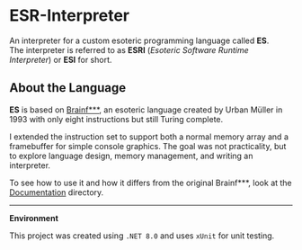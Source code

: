 # ESR-Interpreter

An interpreter for a custom esoteric programming language called **ES**.  
The interpreter is referred to as **ESRI** (*Esoteric Software Runtime Interpreter*) or **ESI** for short.


## About the Language

**ES** is based on [Brainf***](https://en.wikipedia.org/wiki/Brainfuck), an esoteric language created by Urban Müller in 1993 with only eight instructions but still Turing complete. 

I extended the instruction set to support both a normal memory array and a framebuffer for simple console graphics. The goal was not practicality, but to explore language design, memory management, and writing an interpreter.

To see how to use it and how it differs from the original Brainf***, look at the [Documentation](./Documentation) directory.

---

**Environment**

This project was created using `.NET 8.0` and uses `xUnit` for unit testing.
